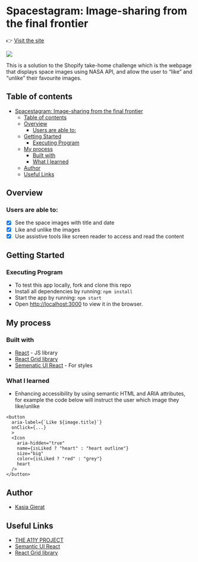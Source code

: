 # Spacestagram: Image-sharing from the final frontier

👉 [Visit the site](https://eebit.csb.app/)

<img src="./public/screenshot.png" />

This is a solution to the Shopify take-home challenge which is the webpage that displays space images using NASA API, and allow the user to “like” and “unlike” their favourite images.

## Table of contents

- [Spacestagram: Image-sharing from the final frontier](#spacestagram-image-sharing-from-the-final-frontier)
  - [Table of contents](#table-of-contents)
  - [Overview](#overview)
    - [Users are able to:](#users-are-able-to)
  - [Getting Started](#getting-started)
    - [Executing Program](#executing-program)
  - [My process](#my-process)
    - [Built with](#built-with)
    - [What I learned](#what-i-learned)
  - [Author](#author)
  - [Useful Links](#useful-links)

## Overview

### Users are able to:

- [x] See the space images with title and date
- [x] Like and unlike the images
- [x] Use assistive tools like screen reader to access and read the content

## Getting Started

### Executing Program

- To test this app locally, fork and clone this repo
- Install all dependencies by running: `npm install`
- Start the app by running: `npm start`
- Open [http://localhost:3000](http://localhost:3000) to view it in the browser.

## My process

### Built with

- [React](https://reactjs.org/) - JS library
- [React Grid library](https://tsuyoshiwada.github.io/react-stack-grid/#/)
- [Semenatic UI React](https://react.semantic-ui.com/) - For styles

### What I learned

- Enhancing accessibility by using semantic HTML and ARIA attributes, for example the code below will instruct the user which image they like/unlike

```
<button
  aria-label={`Like ${image.title}`}
  onClick={...}
  >
  <Icon
    aria-hidden="true"
    name={isLiked ? "heart" : "heart outline"}
    size="big"
    color={isLiked ? "red" : "grey"}
    heart
  />
</button>
```

## Author

- [Kasia Gierat](https://www.linkedin.com/in/kasia-gierat/)

## Useful Links

- [THE A11Y PROJECT](https://www.a11yproject.com/checklist/)
- [Semantic UI React](https://react.semantic-ui.com/)
- [React Grid library](https://tsuyoshiwada.github.io/react-stack-grid/#/)
